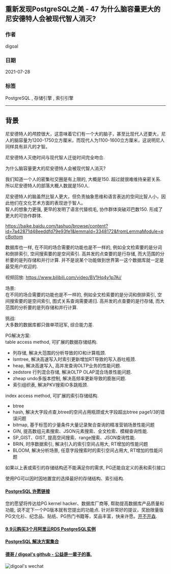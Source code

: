 ## 重新发现PostgreSQL之美 - 47 为什么脑容量更大的尼安德特人会被现代智人消灭?    
        
### 作者        
digoal        
        
### 日期        
2021-07-28         
        
### 标签        
PostgreSQL , 存储引擎 , 索引引擎          
        
----        
        
## 背景    
  
尼安德特人的颅腔很大，这意味着它们有一个大的脑子，甚至比现代人还要大，尼人的脑容量为1200-1750立方厘米，而现代人为1100-1600立方厘米，这说明尼人同样具有非凡的才智。  
  
尼安德特人灭绝时间与现代智人迁徙时间完全吻合.  
  
为什么脑容量更大的尼安德特人会被现代智人消灭?   
  
我们知道一个人的密集社交圈是有上限的, 大概是150. 超过就很难维持亲密关系. 所以尼安德特人的部落大概人数就是150人.   
  
尼安德特人的脑虽然比智人更大，但负责抽象思维和语言表达的空间比智人小，因此他们在文化艺术方面的表现逊于智人。  
智人的想象力更强, 更早的发明了语言代替梳毛, 协作群体突破邓巴数150. 形成了更大的可协作群体.   
  
https://baike.baidu.com/tashuo/browse/content?id=7a42871d48eeddfd79e93fe1&lemmaId=3348172&fromLemmaModule=pcBottom  
  
数据库也一样, 在不同的场合需要的功能也是不一样的, 例如全文检索要的是分词和倒排索引, 空间搜索要的是空间索引. 高并发的点查要的是行存储, 而大范围的分析要的是列存储和并行计算. 并不是说某个功能做到世界第一这个数据库就一定是最受用户欢迎的.   
  
视频回放: https://www.bilibili.com/video/BV1Hq4y1p7Ai/    
  
场景:  
在不同的场合需要的功能也是不一样的, 例如全文检索要的是分词和倒排索引, 空间搜索要的是空间索引, 图式关系查询需要递归. 高并发的点查要的是行存储, 而大范围的分析要的是列存储和并行计算.   
  
挑战:  
大多数的数据库都只做单项冠军, 综合能力差.   
  
PG解决方案:  
table access method, 可扩展的数据存储结构.   
- 列存储, 解决大范围的分析导致的IO和计算瓶颈.  
- lsmtree, 解决高速写入时索引更新增加RT导致的写入吞吐瓶颈.  
- heap, 解决高速写入, 高并发查询OLTP业务的性能问题.  
- zedstore 行列混合存储, 解决OLTP OLAP混合场景性能问题.  
- zheap undo多版本控制, 解决高频率更新导致的膨胀问题.  
- 索引组织表, 解决PKV搜索IO多跳瓶颈.   
  
index access method, 可扩展的索引存储结构.  
- btree  
- hash, 解决大字段点查,btree的空间占用瓶颈或大字段超出btree page1/3的错误问题  
- bitmap, 基于标签的少量条件大量记录聚合查询的精准营销场景性能问题  
- GIN, 提高数组元素搜索、JSON元素搜索、全文检索、模糊查询性能.  
- SP_GIST、GIST, 提高空间搜索、range搜索、JSON查询性能.  
- BRIN, 时序数据索引, 解决引入的索引空间占用大, RT增加的性能问题  
- BLOOM, 解决分析场景, 任意字段搜索时的索引空间占用大, RT增加的性能问题  
  
如果以上表或索引的存储结构还不能满足你的需求, PG还能自定义的表和索引接口  
  
使用PG可以因时因地置宜的选择最好的存储结构、索引结构.  
  
  
  
  
#### [PostgreSQL 许愿链接](https://github.com/digoal/blog/issues/76 "269ac3d1c492e938c0191101c7238216")
您的愿望将传达给PG kernel hacker、数据库厂商等, 帮助提高数据库产品质量和功能, 说不定下一个PG版本就有您提出的功能点. 针对非常好的提议，奖励限量版PG文化衫、纪念品、贴纸、PG热门书籍等，奖品丰富，快来许愿。[开不开森](https://github.com/digoal/blog/issues/76 "269ac3d1c492e938c0191101c7238216").  
  
  
#### [9.9元购买3个月阿里云RDS PostgreSQL实例](https://www.aliyun.com/database/postgresqlactivity "57258f76c37864c6e6d23383d05714ea")
  
  
#### [PostgreSQL 解决方案集合](https://yq.aliyun.com/topic/118 "40cff096e9ed7122c512b35d8561d9c8")
  
  
#### [德哥 / digoal's github - 公益是一辈子的事.](https://github.com/digoal/blog/blob/master/README.md "22709685feb7cab07d30f30387f0a9ae")
  
  
![digoal's wechat](../pic/digoal_weixin.jpg "f7ad92eeba24523fd47a6e1a0e691b59")
  
